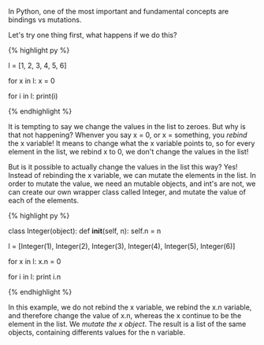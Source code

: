 In Python, one of the most important and fundamental concepts are bindings vs mutations.

Let's try one thing first, what happens if we do this?

{% highlight py %}

l = [1, 2, 3, 4, 5, 6]

for x in l:
    x = 0

for i in l:
    print(i)

{% endhighlight %}

It is tempting to say we change the values in the list to zeroes. But why is that not happening?
Whenver you say x = 0, or x = something, you <i>rebind</i> the x variable! It means to change what the x variable points to,
so for every element in the list, we rebind x to 0, we don't change the values in the list!

But is it possible to actually change the values in the list this way? Yes! Instead of rebinding the x variable, we can mutate the elements in the list.
In order to mutate the value, we need an mutable objects, and int's are not, we can create our own wrapper class called Integer, and mutate
the value of each of the elements.

{% highlight py %}

class Integer(object):
    def __init__(self, n):
        self.n = n

l = [Integer(1), Integer(2), Integer(3), Integer(4), Integer(5), Integer(6)]

for x in l:
    x.n = 0

for i in l:
    print i.n

{% endhighlight %}

In this example, we do not rebind the x variable, we rebind the x.n variable, and therefore change the value of x.n, whereas the x continue to be the
element in the list. We <i>mutate the x object</i>. The result is a list of the same objects, containing differents values for the n variable.

